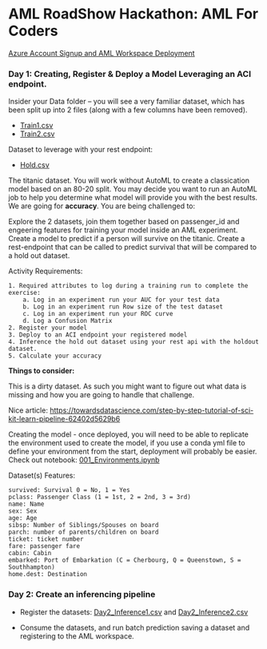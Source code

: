 # AML RoadShow Hackathon: AML For Coders

[Azure Account Signup and AML Workspace Deployment](RegisterForAzureAccount.md)

### Day 1: Creating, Register & Deploy a Model Leveraging an ACI endpoint.

Insider your Data folder – you will see a very familiar dataset, which has been split up into 2 files (along with a few columns have been removed).

- [Train1.csv](./Data/Train1.csv)
- [Train2.csv](./Data/Train2.csv)

Dataset to leverage with your rest endpoint:
- [Hold.csv](./Data/Hold.csv)

The titanic dataset. You will work without AutoML to create a classication model based on an 80-20 split. You may decide you want to run an AutoML job to help you determine what model will provide you with the best results. We are going for **accuracy**.  You are being challenged to:

Explore the 2 datasets, join them together based on passenger_id and engeering features for training your model inside an AML experiment.
Create a model to predict if a person will survive on the titanic.
Create a rest-endpoint that can be called to predict survival that will be compared to a hold out dataset.

Activity Requirements:

    1. Required attributes to log during a training run to complete the exercise:
        a. Log in an experiment run your AUC for your test data
        b. Log in an experiment run Row size of the test dataset
        c. Log in an experiment run your ROC curve
        d. Log a Confusion Matrix
    2. Register your model
    3. Deploy to an ACI endpoint your registered model
    4. Inference the hold out dataset using your rest api with the holdout dataset.
    5. Calculate your accuracy

**Things to consider:**

This is a dirty dataset. As such you might want to figure out what data is missing and how you are going to handle that challenge.

Nice article: https://towardsdatascience.com/step-by-step-tutorial-of-sci-kit-learn-pipeline-62402d5629b6

Creating the model - once deployed, you will need to be able to replicate the environment used to create the model, if you use a conda yml file to define your environment from the start, deployment will probably be easier. Check out notebook: [001_Environments.ipynb](001_Environments.ipynb)

Dataset(s) Features:

    survived: Survival 0 = No, 1 = Yes
    pclass: Passenger Class (1 = 1st, 2 = 2nd, 3 = 3rd)
    name: Name
    sex: Sex
    age: Age
    sibsp: Number of Siblings/Spouses on board
    parch: number of parents/children on board
    ticket: ticket number
    fare: passenger fare
    cabin: Cabin
    embarked: Port of Embarkation (C = Cherbourg, Q = Queenstown, S = Southhampton)
    home.dest: Destination

### Day 2: Create an inferencing pipeline 

- Register the datasets:
[Day2_Inference1.csv](./Data/Day2_Inference1.csv)
and
[Day2_Inference2.csv](./Data/Day2_inference2.csv)


- Consume the datasets, and run batch prediction saving a dataset and registering to the AML workspace.


